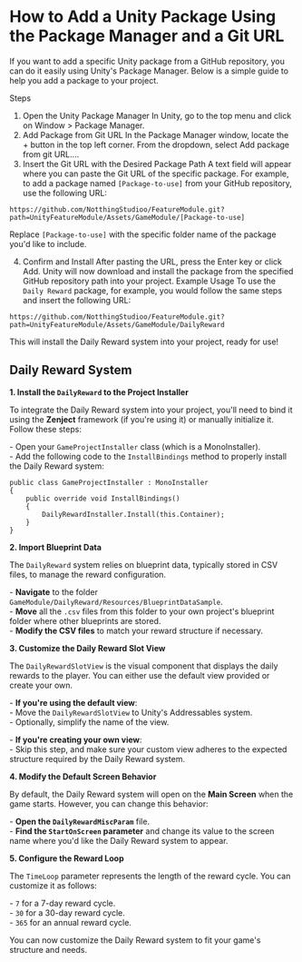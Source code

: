 <H1>How to Add a Unity Package Using the Package Manager and a Git URL</H1>
If you want to add a specific Unity package from a GitHub repository, you can do it easily using Unity's Package Manager. Below is a simple guide to help you add a package to your project.

Steps
1. Open the Unity Package Manager
In Unity, go to the top menu and click on Window > Package Manager.
2. Add Package from Git URL
In the Package Manager window, locate the + button in the top left corner.
From the dropdown, select Add package from git URL....
3. Insert the Git URL with the Desired Package Path
A text field will appear where you can paste the Git URL of the specific package. For example, to add a package named `[Package-to-use]` from your GitHub repository, use the following URL:

```
https://github.com/NotthingStudioo/FeatureModule.git?path=UnityFeatureModule/Assets/GameModule/[Package-to-use]
```

Replace <code>[Package-to-use]</code> with the specific folder name of the package you'd like to include.

4. Confirm and Install
After pasting the URL, press the Enter key or click Add.
Unity will now download and install the package from the specified GitHub repository path into your project.
Example Usage
To use the `Daily Reward` package, for example, you would follow the same steps and insert the following URL:

```
https://github.com/NotthingStudioo/FeatureModule.git?path=UnityFeatureModule/Assets/GameModule/DailyReward
```

This will install the Daily Reward system into your project, ready for use!

<h2>Daily Reward System</h2>

<p><strong>1. Install the <code>DailyReward</code> to the Project Installer</strong></p>
<p>
To integrate the Daily Reward system into your project, you'll need to bind it using the <strong>Zenject</strong> framework (if you're using it) or manually initialize it. Follow these steps:
</p>

<p>
- Open your <code>GameProjectInstaller</code> class (which is a MonoInstaller).<br>
- Add the following code to the <code>InstallBindings</code> method to properly install the Daily Reward system:
</p>

``` Csharp
public class GameProjectInstaller : MonoInstaller
{
    public override void InstallBindings() 
    { 
        DailyRewardInstaller.Install(this.Container); 
    }
}
```

<p><strong>2. Import Blueprint Data</strong></p>
<p>
The <code>DailyReward</code> system relies on blueprint data, typically stored in CSV files, to manage the reward configuration.
</p>
<p>
- <strong>Navigate</strong> to the folder <code>GameModule/DailyReward/Resources/BlueprintDataSample</code>.<br>
- <strong>Move</strong> all the <code>.csv</code> files from this folder to your own project's blueprint folder where other blueprints are stored.<br>
- <strong>Modify the CSV files</strong> to match your reward structure if necessary.
</p>

<p><strong>3. Customize the Daily Reward Slot View</strong></p>
<p>
The <code>DailyRewardSlotView</code> is the visual component that displays the daily rewards to the player. You can either use the default view provided or create your own.
</p>
<p>
- <strong>If you're using the default view</strong>:<br>
   - Move the <code>DailyRewardSlotView</code> to Unity's Addressables system.<br>
   - Optionally, simplify the name of the view.
</p>
<p>
- <strong>If you're creating your own view</strong>:<br>
   - Skip this step, and make sure your custom view adheres to the expected structure required by the Daily Reward system.
</p>

<p><strong>4. Modify the Default Screen Behavior</strong></p>
<p>
By default, the Daily Reward system will open on the <strong>Main Screen</strong> when the game starts. However, you can change this behavior:
</p>
<p>
- <strong>Open the <code>DailyRewardMiscParam</code></strong> file.<br>
- <strong>Find the <code>StartOnScreen</code> parameter</strong> and change its value to the screen name where you'd like the Daily Reward system to appear.
</p>

<p><strong>5. Configure the Reward Loop</strong></p>
<p>
The <code>TimeLoop</code> parameter represents the length of the reward cycle. You can customize it as follows:
</p>
<p>
- <code>7</code> for a 7-day reward cycle.<br>
- <code>30</code> for a 30-day reward cycle.<br>
- <code>365</code> for an annual reward cycle.
</p>

<p>You can now customize the Daily Reward system to fit your game's structure and needs.</p>
